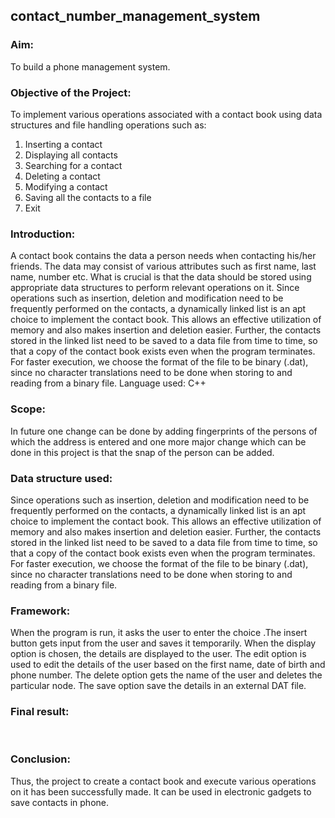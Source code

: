 ## contact_number_management_system

### Aim:
 To build a phone management system.

### Objective of the Project:
To implement various operations associated with a contact book using data structures and file
handling operations such as:
1. Inserting a contact
2. Displaying all contacts
3. Searching for a contact
4. Deleting a contact
5. Modifying a contact
6. Saving all the contacts to a file
7. Exit

### Introduction:
 A contact book contains the data a person needs when contacting his/her friends. The
data may consist of various attributes such as first name, last name, number etc. What
is crucial is that the data should be stored using appropriate data structures to perform
relevant operations on it. Since operations such as insertion, deletion and modification
need to be frequently performed on the contacts, a dynamically linked list is an apt
choice to implement the contact book. This allows an effective utilization of memory
and also makes insertion and deletion easier. Further, the contacts stored in the linked
list need to be saved to a data file from time to time, so that a copy of the contact book
exists even when the program terminates. For faster execution, we choose the format
of the file to be binary (.dat), since no character translations need to be done when
storing to and reading from a binary file.
Language used: C++

### Scope:
 In future one change can be done by adding fingerprints of the persons of which the
 address is entered and one more major change which can be done in this project is that
 the snap of the person can be added.
 
### Data structure used:
 Since operations such as insertion, deletion and modification need to be frequently
performed on the contacts, a dynamically linked list is an apt choice to implement the
contact book. This allows an effective utilization of memory and also makes insertion
and deletion easier. Further, the contacts stored in the linked list need to be saved to a
data file from time to time, so that a copy of the contact book exists even when the
program terminates. For faster execution, we choose the format of the file to be binary
(.dat), since no character translations need to be done when storing to and reading
from a binary file.

### Framework:
 When the program is run, it asks the user to enter the choice .The insert button gets
 input from the user and saves it temporarily. When the display option is chosen, the
 details are displayed to the user. The edit option is used to edit the details of the user
 based on the first name, date of birth and phone number. The delete option gets the
 name of the user and deletes the particular node. The save option save the details in an
 external DAT file. 
 
### Final result:
 <img srv="Result11.png">
 <img srv="Result12.png">
 <img srv="Result13.png">
 
### Conclusion:
Thus, the project to create a contact book and execute various operations on it has been
successfully made. It can be used in electronic gadgets to save contacts in phone.
